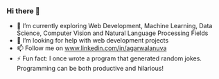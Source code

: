 ### Hi there 👋

<!--
**code-nimbus/code-nimbus** is a ✨ _special_ ✨ repository because its `README.md` (this file) appears on your GitHub profile.

Here are some ideas to get you started:-->

- 🔭 I’m currently exploring Web Development, Machine Learning, Data Science, Computer Vision and Natural Language Processing Fields
- 🤔 I’m looking for help with web development projects
- 📫 Follow me on www.linkedin.com/in/agarwalanuva
- ⚡ Fun fact: I once wrote a program that generated random jokes. Programming can be both productive and hilarious!

